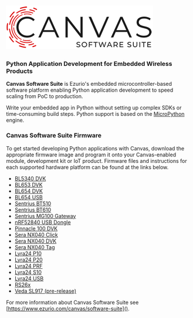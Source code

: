 # ![Canvas Logo](img/canvas_logo.png)

### Python Application Development for Embedded Wireless Products

**Canvas Software Suite** is Ezurio's embedded microcontroller-based software platform enabling Python application development to speed scaling from PoC to production.

Write your embedded app in Python without setting up complex SDKs or time-consuming build steps. Python support is based on the [MicroPython](https://github.com/micropython/micropython) engine.

### Canvas Software Suite Firmware

To get started developing Python applications with Canvas, download the appropriate firmware image and program it onto your Canvas-enabled module, development kit or IoT product. Firmware files and instructions for each supported hardware platform can be found at the links below.

- [BL5340 DVK](GA2/2.0.0/bl5340_dvk_cpuapp)
- [BL653 DVK](GA2/2.0.0/bl653_dvk)
- [BL654 DVK](GA2/2.0.0/bl654_dvk)
- [BL654 USB](GA2/2.0.0/bl654_usb)
- [Sentrius BT510](GA2/2.0.0/bt510)
- [Sentrius BT610](GA2/2.0.0/bt610)
- [Sentrius MG100 Gateway](GA2/2.0.0/mg100)
- [nRF52840 USB Dongle](GA2/2.0.0/nrf52840dongle_nrf52840)
- [Pinnacle 100 DVK](GA2/2.0.0/pinnacle_100_dvk)
- [Sera NX040 Click](GA2/2.0.0/sera_nx040_click)
- [Sera NX040 DVK](GA2/2.0.0/sera_nx040_dvk)
- [Sera NX040 Tag](GA2/2.0.0/sera_nx040_tag)
- [Lyra24 P10](GA2/2.0.0/lyra24_p10)
- [Lyra24 P20](GA2/2.0.0/lyra24_p20)
- [Lyra24 PRF](GA2/2.0.0/lyra24_prf)
- [Lyra24 S10](GA2/2.0.0/lyra24_s10)
- [Lyra24 USB](GA2/2.0.0/lyra24_usb)
- [RS26x](GA2/2.0.0/rs2xx)
- [Veda SL917 (pre-release)](RC/0.0.99/brd2911a)

For more information about Canvas Software Suite see [https://www.ezurio.com/canvas/software-suite]().
